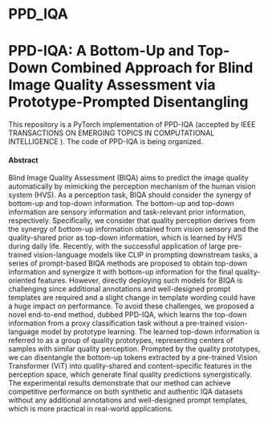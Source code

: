 # PPD_IQA

# PPD-IQA: A Bottom-Up and Top-Down Combined Approach for Blind Image Quality Assessment via Prototype-Prompted Disentangling

This repository is a PyTorch implementation of PPD-IQA (accepted by IEEE TRANSACTIONS ON EMERGING TOPICS IN COMPUTATIONAL INTELLIGENCE ). The code of PPD-IQA is being organized.

#### Abstract
Blind Image Quality Assessment (BIQA) aims to predict the image quality automatically by mimicking the perception mechanism of the human vision system (HVS). As a perception task, BIQA should consider the synergy of bottom-up and top-down information. The bottom-up and top-down information are sensory information and task-relevant prior information, respectively. Specifically, we consider that quality perception derives from the synergy of bottom-up information obtained from vision sensory and the quality-shared prior as top-down information, which is learned by HVS during daily life. Recently, with the successful application of large pre-trained vision-language models like CLIP in prompting downstream tasks, a series of prompt-based BIQA methods are proposed to obtain top-down information and synergize it with bottom-up information for the final quality-oriented features. However, directly deploying such models for BIQA is challenging since additional annotations and well-designed prompt templates are required and a slight change in template wording could have a huge impact on performance. To avoid these challenges, we proposed a novel end-to-end method, dubbed PPD-IQA, which learns the top-down information from a proxy classification task without a pre-trained vision-language model by prototype learning. The learned top-down information is referred to as a group of quality prototypes, representing centers of samples with similar quality perception. Prompted by the quality prototypes, we can disentangle the bottom-up tokens extracted by a pre-trained Vision Transformer (ViT) into quality-shared and content-specific features in the perception space, which generate final quality predictions synergistically. The experimental results demonstrate that our method can achieve competitive performance on both synthetic and authentic IQA datasets without any additional annotations and well-designed prompt templates, which is more practical in real-world applications.

